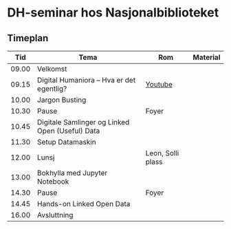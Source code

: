 # DH-seminar hos Nasjonalbiblioteket

## Timeplan

|Tid|Tema|Rom|Material|
|---|---|---|---|
|09.00|Velkomst|||
|09.15|Digital Humaniora – Hva er det egentlig?|[Youtube](https://www.youtube.com/playlist?list=PL77mHK9JuenMBkti4XDjMcZcQaAe6dGl4)|
|10.00|Jargon Busting||
|10.30|Pause|Foyer||
|10.45|Digitale Samlinger og Linked Open (Useful) Data||
|11.30|Setup Datamaskin||
|12.00|Lunsj|Leon, Solli plass|
|13.00|Bokhylla med Jupyter Notebook||
|14.30|Pause|Foyer|
|14.45|Hands-on Linked Open Data||
|16.00|Avsluttning||


